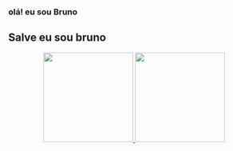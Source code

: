 ### olá! eu sou Bruno

## Salve eu sou bruno
<div align="center">
  <a href="https://github.com/BMiguuel">
  <img height="180em" src="https://github-readme-stats.vercel.app/api?username=BMiguuel&show_icons=true&theme=dark&include_all_commits=true&count_private=true"/>
  <img height="180em" src="https://github-readme-stats.vercel.app/api/top-langs/?username=BMiguuel&layout=compact&langs_count=7&theme=dark"/>
</div>
 
